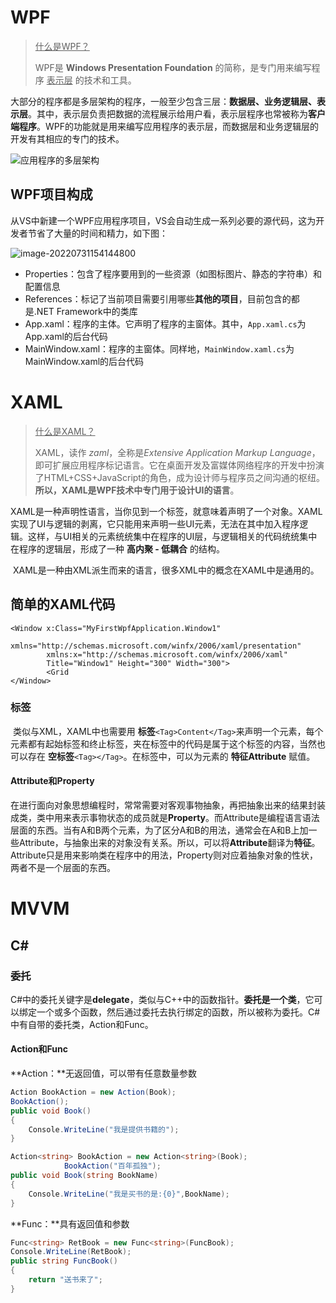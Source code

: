# WPF

> <u>什么是WPF？</u>
>
> WPF是 **Windows Presentation Foundation** 的简称，是专门用来编写程序 <u>表示层</u> 的技术和工具。

​		大部分的程序都是多层架构的程序，一般至少包含三层：**数据层、业务逻辑层、表示层**。其中，表示层负责把数据的流程展示给用户看，表示层程序也常被称为**客户端程序**。WPF的功能就是用来编写应用程序的表示层，而数据层和业务逻辑层的开发有其相应的专门的技术。

![应用程序的多层架构](E:\Practice\记录文档\WPF.assets\应用程序的多层架构.png)



## WPF项目构成

​		从VS中新建一个WPF应用程序项目，VS会自动生成一系列必要的源代码，这为开发者节省了大量的时间和精力，如下图：

![image-20220731154144800](E:\Practice\记录文档\WPF.assets\WPF项目构成.png)

- Properties：包含了程序要用到的一些资源（如图标图片、静态的字符串）和配置信息
- References：标记了当前项目需要引用哪些**其他的项目**，目前包含的都是.NET Framework中的类库
- App.xaml：程序的主体。它声明了程序的主窗体。其中，`App.xaml.cs`为App.xaml的后台代码
- MainWindow.xaml：程序的主窗体。同样地，`MainWindow.xaml.cs`为MainWindow.xaml的后台代码





# XAML

> <u>什么是XAML？</u>
>
> XAML，读作 *zaml*，全称是*Extensive Application Markup Language*，即可扩展应用程序标记语言。它在桌面开发及富媒体网络程序的开发中扮演了HTML+CSS+JavaScript的角色，成为设计师与程序员之间沟通的枢纽。**所以，XAML是WPF技术中专门用于设计UI的语言**。

​		XAML是一种声明性语言，当你见到一个标签，就意味着声明了一个对象。XAML实现了UI与逻辑的剥离，它只能用来声明一些UI元素，无法在其中加入程序逻辑。这样，与UI相关的元素统统集中在程序的UI层，与逻辑相关的代码统统集中在程序的逻辑层，形成了一种 **高内聚 - 低耦合** 的结构。

​		XAML是一种由XML派生而来的语言，很多XML中的概念在XAML中是通用的。



## 简单的XAML代码

```xaml
<Window x:Class="MyFirstWpfApplication.Window1"
        xmlns="http://schemas.microsoft.com/winfx/2006/xaml/presentation"
        xmlns:x="http://schemas.microsoft.com/winfx/2006/xaml"
        Title="Window1" Height="300" Width="300">
    	<Grid
</Window>
```



### 标签

​		类似与XML，XAML中也需要用 **标签**`<Tag>Content</Tag>`来声明一个元素，每个元素都有起始标签和终止标签，夹在标签中的代码是属于这个标签的内容，当然也可以存在 **空标签**`<Tag></Tag>`。在标签中，可以为元素的 **特征Attribute** 赋值。

#### Attribute和Property

​		在进行面向对象思想编程时，常常需要对客观事物抽象，再把抽象出来的结果封装成类，类中用来表示事物状态的成员就是**Property**。而Attribute是编程语言语法层面的东西。当有A和B两个元素，为了区分A和B的用法，通常会在A和B上加一些Attribute，与抽象出来的对象没有关系。所以，可以将**Attribute**翻译为**特征**。Attribute只是用来影响类在程序中的用法，Property则对应着抽象对象的性状，两者不是一个层面的东西。





# MVVM





## C#



### 委托

​		C#中的委托关键字是**delegate**，类似与C++中的函数指针。**委托是一个类**，它可以绑定一个或多个函数，然后通过委托去执行绑定的函数，所以被称为委托。C#中有自带的委托类，Action和Func。



#### Action和Func

**Action：**无返回值，可以带有任意数量参数

```C#
Action BookAction = new Action(Book);
BookAction();
public void Book()
{
    Console.WriteLine("我是提供书籍的");
}
```

```C#
Action<string> BookAction = new Action<string>(Book);
            BookAction("百年孤独");
public void Book(string BookName)
{
	Console.WriteLine("我是买书的是:{0}",BookName);
}
```

**Func：**具有返回值和参数

```c#
Func<string> RetBook = new Func<string>(FuncBook);
Console.WriteLine(RetBook);
public string FuncBook()
{
	return "送书来了";
}
```



